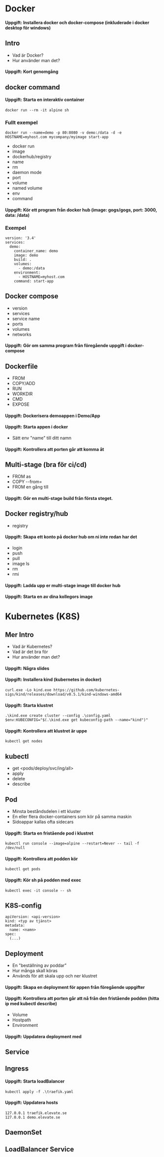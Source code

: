 # Docker

#### Uppgift: Installera docker och docker-compose (inkluderade i docker desktop för windows)

## Intro

- Vad är Docker?
- Hur använder man det?

#### Uppgift: Kort genomgång

## docker command

#### Uppgift: Starta en interaktiv container

```
docker run --rm -it alpine sh
```

### Fullt exempel

```
docker run --name=demo -p 80:8080 -v demo:/data -d -e HOSTNAME=myhost.com mycompany/myimage start-app
```

- docker run
- image
- dockerhub/registry
- name
- rm
- daemon mode
- port
- volume
- named volume
- env
- command

#### Uppgift: Kör ett program från docker hub (image: gogs/gogs, port: 3000, data: /data)

### Exempel

```
version: '3.4'
services:
  demo:
    container_name: demo
    image: demo
    build: .
    volumes:
      - demo:/data
    environment:
      - HOSTNAME=myhost.com
    command: start-app
```

## Docker compose

- version
- services
- service name
- ports
- volumes
- networks

#### Uppgift: Gör om samma program från föregående uppgift i docker-compose

## Dockerfile

- FROM
- COPY/ADD
- RUN
- WORKDIR
- CMD
- EXPOSE

#### Uppgift: Dockerisera demoappen i Demo/App
#### Uppgift: Starta appen i docker
- Sätt env "name" till ditt namn
#### Uppgift: Kontrollera att porten går att komma åt

## Multi-stage (bra för ci/cd)

- FROM as
- COPY --from=
- FROM en gång till

#### Uppgift: Gör en multi-stage build från första steget.

## Docker registry/hub

- registry

#### Uppgift: Skapa ett konto på docker hub om ni inte redan har det

- login
- push
- pull
- image ls
- rm
- rmi

#### Uppgift: Ladda upp er multi-stage image till docker hub

#### Uppgift: Starta en av dina kollegors image

# Kubernetes (K8S)
## Mer Intro

- Vad är Kubernetes?
- Vad är det bra för
- Hur använder man det?

#### Uppgift: Några slides

#### Uppgift: Installera kind (kubernetes in docker)

```
curl.exe -Lo kind.exe https://github.com/kubernetes-sigs/kind/releases/download/v0.5.1/kind-windows-amd64
```

#### Uppgift: Starta klustret

```
.\kind.exe create cluster --config .\config.yaml
$env:KUBECONFIG="$(.\kind.exe get kubeconfig-path --name="kind")"
```

#### Uppgift: Kontrollera att klustret är uppe

```
kubectl get nodes
```

## kubectl
- get <pods/deploy/svc/ing/all>
- apply
- delete
- describe

## Pod

- Minsta beståndsdelen i ett kluster
- En eller flera docker-containers som kör på samma maskin
- Sidoappar kallas ofta sidecars

#### Uppgift: Starta en fristående pod i klustret
```
kubectl run console --image=alpine --restart=Never -- tail -f /dev/null
```

#### Uppgift: Kontrollera att podden kör
```
kubectl get pods
```

#### Uppgift: Kör sh på podden med exec
```
kubectl exec -it console -- sh
```

## K8S-config

```
apiVersion: <api-version>
kind: <typ av tjänst>
metadata:
  name: <namn>
spec:
  (...)
```

## Deployment
- En "beställning av poddar"
- Hur många skall köras
- Används för att skala upp och ner klustret

#### Uppgift: Skapa en deployment för appen från föregående uppgifter
#### Uppgift: Kontrollera att porten går att nå från den fristående podden (hitta ip med kubectl describe)

- Volume
- Hostpath
- Environment

#### Uppgift: Uppdatera deployment med 

## Service



## Ingress

#### Uppgift: Starta loadBalancer
```
kubectl apply -f .\traefik.yaml
```

#### Uppgift: Uppdatera hosts
```
127.0.0.1 traefik.elevate.se
127.0.0.1 demo.elevate.se
```


## DaemonSet

## LoadBalancer Service
